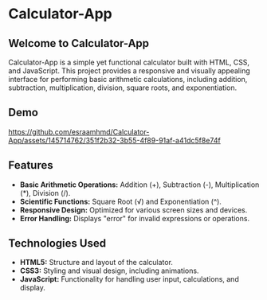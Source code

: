 # Calculator-App

## Welcome to Calculator-App

Calculator-App is a simple yet functional calculator built with HTML, CSS, and JavaScript. This project provides a responsive and visually appealing interface for performing basic arithmetic calculations, including addition, subtraction, multiplication, division, square roots, and exponentiation.

## Demo
https://github.com/esraamhmd/Calculator-App/assets/145714762/351f2b32-3b55-4f89-91af-a41dc5f8e74f

## Features

- **Basic Arithmetic Operations:** Addition (+), Subtraction (-), Multiplication (*), Division (/).
- **Scientific Functions:** Square Root (√) and Exponentiation (^).
- **Responsive Design:** Optimized for various screen sizes and devices.
- **Error Handling:** Displays "error" for invalid expressions or operations.

## Technologies Used

- **HTML5:** Structure and layout of the calculator.
- **CSS3:** Styling and visual design, including animations.
- **JavaScript:** Functionality for handling user input, calculations, and display.
